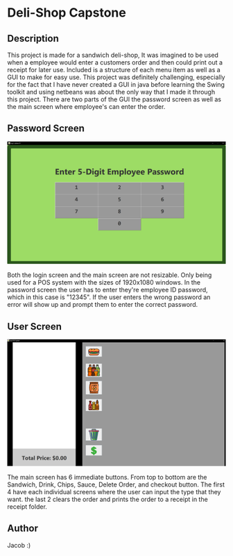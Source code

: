 # Deli-Shop Capstone


## Description
 This project is made for a sandwich deli-shop, It was imagined to be used when a employee would enter a customers order
and then could print out a receipt for later use. Included is a structure of each menu item as well as a GUI to make for
easy use. This project was definitely challenging, especially for the fact that I have never created a GUI in java before
learning the Swing toolkit and using netbeans was about the only way that I made it through this project. There are two 
parts of the GUI the password screen as well as the main screen where employee's can enter the order.

## Password Screen

![img.png](loginScreen.png)

Both the login screen and the main screen are not resizable. Only being used for a POS system with the sizes of 1920x1080
windows. In the password screen the user has to enter they're employee ID password, which in this case is "12345". If the 
user enters the wrong password an error will show up and prompt them to enter the correct password.

## User Screen
![img.png](mainScreen.png)

The main screen has 6 immediate buttons. From top to bottom are the Sandwich, Drink, Chips, Sauce, Delete Order, and 
checkout button. The first 4 have each individual screens where the user can input the type that they want. the last 2 
clears the order and prints the order to a receipt in the receipt folder. 


## Author 
Jacob :)